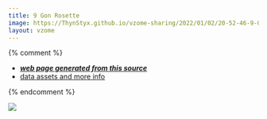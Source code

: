 ```yaml
---
title: 9 Gon Rosette
image: https://ThynStyx.github.io/vzome-sharing/2022/01/02/20-52-46-9-Gon-Rosette/9-Gon-Rosette.png
layout: vzome
---
```


{% comment %}
 - [***web page generated from this source***][post]
 - [data assets and more info][github]

[post]: <https://ThynStyx.github.io/vzome-sharing/2022/01/02/9-Gon-Rosette-20-52-46.html>
[github]: <https://github.com/ThynStyx/vzome-sharing/tree/main/2022/01/02/20-52-46-9-Gon-Rosette/>
{% endcomment %}

<vzome-viewer style="width: 100%; height: 65vh;"
       src="https://ThynStyx.github.io/vzome-sharing/2022/01/02/20-52-46-9-Gon-Rosette/9-Gon-Rosette.vZome" >
  <img src="https://ThynStyx.github.io/vzome-sharing/2022/01/02/20-52-46-9-Gon-Rosette/9-Gon-Rosette.png" />
</vzome-viewer>